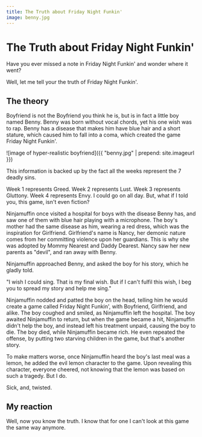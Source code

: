 ```yaml
---
title: The Truth about Friday Night Funkin'
image: benny.jpg 
---
```

# The Truth about Friday Night Funkin'

Have you ever missed a note in Friday Night Funkin' and wonder where it went?

Well, let me tell your the truth of Friday Night Funkin'.

## The theory

Boyfriend is not the Boyfriend you think he is, but is in fact a little boy named Benny. Benny was born without vocal chords, yet his one wish was to rap. Benny has a disease that makes him have blue hair and a short stature, which caused him to fall into a coma, which created the game Friday Night Funkin'.

![image of hyper-realistic boyfriend]({{ "benny.jpg" | prepend: site.imageurl }})

This information is backed up by the fact all the weeks represent the 7 deadly sins.

Week 1 represents Greed.
Week 2 represents Lust.
Week 3 represents Gluttony.
Week 4 represents Envy.
I could go on all day. But, what if I told you, this game, isn't even fiction?

Ninjamuffin once visited a hospital for boys with the disease Benny has, and saw one of them with blue hair playing with a microphone. The boy's mother had the same disease as him, wearing a red dress, which was the inspiration for Girlfriend. Girlfriend's name is Nancy, her demonic nature comes from her committing violence upon her guardians. This is why she was adopted by Mommy Nearest and Daddy Dearest. Nancy saw her new parents as "devil", and ran away with Benny.

Ninjamuffin approached Benny, and asked the boy for his story, which he gladly told.

"I wish I could sing. That is my final wish. But if I can't fulfil this wish, I beg you to spread my story and help me sing."

Ninjamuffin nodded and patted the boy on the head, telling him he would create a game called Friday Night Funkin', with Boyfriend, Girlfriend, and alike. The boy coughed and smiled, as Ninjamuffin left the hospital. The boy awaited Ninjamuffin to return, but when the game became a hit, Ninjamuffin didn't help the boy, and instead left his treatment unpaid, causing the boy to die. The boy died, while Ninjamuffin became rich. He even repeated the offense, by putting two starving children in the game, but that's another story.

To make matters worse, once Ninjamuffin heard the boy's last meal was a lemon, he added the evil lemon character to the game. Upon revealing this character, everyone cheered, not knowing that the lemon was based on such a tragedy. But I do.

Sick, and, twisted.

## My reaction

Well, now you know the truth. I know that for one I can't look at this game the same way anymore.